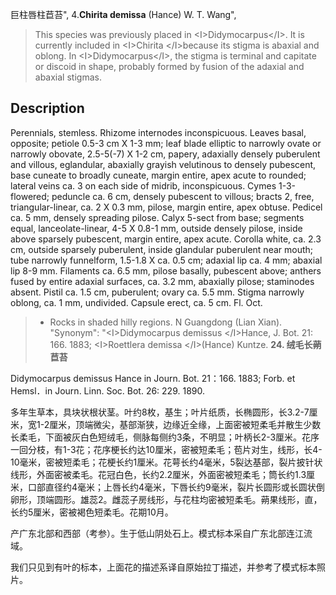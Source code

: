 巨柱唇柱苣苔",
4.**Chirita demissa** (Hance) W. T. Wang",

> This species was previously placed in &lt;I&gt;Didymocarpus&lt;/I&gt;. It is currently included in &lt;I&gt;Chirita &lt;/I&gt;because its stigma is abaxial and oblong. In &lt;I&gt;Didymocarpus&lt;/I&gt;, the stigma is terminal and capitate or discoid in shape, probably formed by fusion of the adaxial and abaxial stigmas.

## Description
Perennials, stemless. Rhizome internodes inconspicuous. Leaves basal, opposite; petiole 0.5-3 cm X 1-3 mm; leaf blade elliptic to narrowly ovate or narrowly obovate, 2.5-5(-7) X 1-2 cm, papery, adaxially densely puberulent and villous, eglandular, abaxially grayish velutinous to densely pubescent, base cuneate to broadly cuneate, margin entire, apex acute to rounded; lateral veins ca. 3 on each side of midrib, inconspicuous. Cymes 1-3-flowered; peduncle ca. 6 cm, densely pubescent to villous; bracts 2, free, triangular-linear, ca. 2 X 0.3 mm, pilose, margin entire, apex obtuse. Pedicel ca. 5 mm, densely spreading pilose. Calyx 5-sect from base; segments equal, lanceolate-linear, 4-5 X 0.8-1 mm, outside densely pilose, inside above sparsely pubescent, margin entire, apex acute. Corolla white, ca. 2.3 cm, outside sparsely puberulent, inside glandular puberulent near mouth; tube narrowly funnelform, 1.5-1.8 X ca. 0.5 cm; adaxial lip ca. 4 mm; abaxial lip 8-9 mm. Filaments ca. 6.5 mm, pilose basally, pubescent above; anthers fused by entire adaxial surfaces, ca. 3.2 mm, abaxially pilose; staminodes absent. Pistil ca. 1.5 cm, puberulent; ovary ca. 5.5 mm. Stigma narrowly oblong, ca. 1 mm, undivided. Capsule erect, ca. 5 cm. Fl. Oct.

> * Rocks in shaded hilly regions. N Guangdong (Lian Xian).
  "Synonym": "&lt;I&gt;Didymocarpus demissus &lt;/I&gt;Hance, J. Bot. 21: 166. 1883; &lt;I&gt;Roettlera demissa &lt;/I&gt;(Hance) Kuntze.
**24. 绒毛长蒴苣苔**

Didymocarpus demissus Hance in Journ. Bot. 21：166. 1883; Forb. et Hemsl．in Journ. Linn. Soc. Bot. 26: 229. 1890.

多年生草本，具块状根状茎。叶约8枚，基生；叶片纸质，长椭圆形，长3.2-7厘米，宽1-2厘米，顶端微尖，基部渐狭，边缘近全缘，上面密被短柔毛并散生少数长柔毛，下面被灰白色短绒毛，侧脉每侧约3条，不明显；叶柄长2-3厘米。花序一回分枝，有1-3花；花序梗长约达10厘米，密被短柔毛；苞片对生，线形，长4-10毫米，密被短柔毛；花梗长约1厘米。花萼长约4毫米，5裂达基部，裂片披针状线形，外面密被柔毛。花冠白色，长约2.2厘米，外面密被短柔毛；筒长约1.3厘米，口部直径约4毫米；上唇长约4毫米，下唇长约9毫米，裂片长圆形或长圆状倒卵形，顶端圆形。雄蕊2。雌蕊子房线形，与花柱均密被短柔毛。蒴果线形，直，长约5厘米，密被褐色短柔毛。花期10月。

产广东北部和西部（考参）。生于低山阴处石上。模式标本采自广东北部连江流域。

我们只见到有叶的标本，上面花的描述系译自原始拉丁描述，并参考了模式标本照片。
